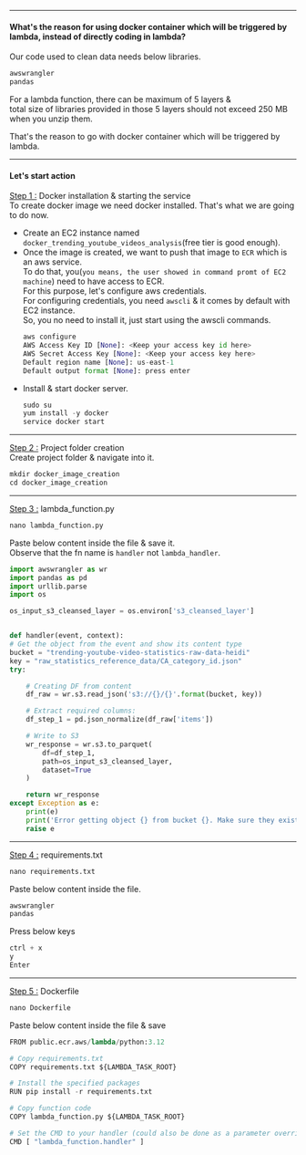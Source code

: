 ----------------------------------------------------------------------------------------------------------
#### What's the reason for using docker container which will be triggered by lambda, instead of directly coding in lambda?
Our code used to clean data needs below libraries.
```python
awswrangler
pandas
```
For a lambda function, there can be maximum of 5 layers &</br>
total size of libraries provided in those 5 layers should not exceed 250 MB when you unzip them.</br>

That's the reason to go with docker container which will be triggered by lambda.

----------------------------------------------------------------------------------------------------------
#### Let's start action 
<ins>Step 1 :</ins> Docker installation & starting the service</br>
To create docker image we need docker installed. That's what we are going to do now.</br>
- Create an EC2 instance named `docker_trending_youtube_videos_analysis`(free tier is good enough).
- Once the image is created, we want to push that image to `ECR` which is an aws service.</br>
  To do that, you(`you means, the user showed in command promt of EC2 machine`) need to have access to ECR.</br>
  For this purpose, let's configure aws credentials.</br>
  For configuring credentials, you need `awscli` & it comes by default with EC2 instance.</br>
  So, you no need to install it, just start using the awscli commands.
  ```python
  aws configure
  AWS Access Key ID [None]: <Keep your access key id here>
  AWS Secret Access Key [None]: <Keep your access key here>
  Default region name [None]: us-east-1
  Default output format [None]: press enter
  ```
- Install & start docker server.
  ```python
  sudo su
  yum install -y docker
  service docker start
  ```
----------------------------------------------------------------------------------------------------------
<ins>Step 2 :</ins> Project folder creation</br>
Create project folder & navigate into it.
  ```python
  mkdir docker_image_creation
  cd docker_image_creation
  ```

----------------------------------------------------------------------------------------------------------
<ins>Step 3 :</ins> lambda_function.py</br>
  ```python
  nano lambda_function.py
  ```
Paste below content inside the file & save it.</br>
Observe that the fn name is `handler` not `lambda_handler`.
  ```python
import awswrangler as wr
import pandas as pd
import urllib.parse
import os

os_input_s3_cleansed_layer = os.environ['s3_cleansed_layer']


def handler(event, context):
  # Get the object from the event and show its content type
  bucket = "trending-youtube-video-statistics-raw-data-heidi"
  key = "raw_statistics_reference_data/CA_category_id.json"
  try:

      # Creating DF from content
      df_raw = wr.s3.read_json('s3://{}/{}'.format(bucket, key))

      # Extract required columns:
      df_step_1 = pd.json_normalize(df_raw['items'])

      # Write to S3
      wr_response = wr.s3.to_parquet(
          df=df_step_1,
          path=os_input_s3_cleansed_layer,
          dataset=True
      )

      return wr_response
  except Exception as e:
      print(e)
      print('Error getting object {} from bucket {}. Make sure they exist and your bucket is in the same region as this function.'.format(key, bucket))
      raise e
  ```

----------------------------------------------------------------------------------------------------------
<ins>Step 4 :</ins> requirements.txt</br>
```python
nano requirements.txt
```
Paste below content inside the file.
```python
awswrangler
pandas
```
Press below keys
```python
ctrl + x
y
Enter
```

----------------------------------------------------------------------------------------------------------
<ins>Step 5 :</ins> Dockerfile</br>
```python
nano Dockerfile
```
Paste below content inside the file & save
```python
FROM public.ecr.aws/lambda/python:3.12

# Copy requirements.txt
COPY requirements.txt ${LAMBDA_TASK_ROOT}

# Install the specified packages
RUN pip install -r requirements.txt

# Copy function code
COPY lambda_function.py ${LAMBDA_TASK_ROOT}

# Set the CMD to your handler (could also be done as a parameter override outside of the Dockerfile)
CMD [ "lambda_function.handler" ]
```
